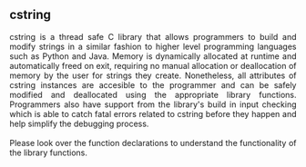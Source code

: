## cstring

<p align="justify">
cstring is a thread safe C library that allows programmers to build and modify strings in a similar fashion to higher level programming languages such as Python and Java. Memory is dynamically allocated at runtime and automatically freed on exit, requiring no manual allocation or deallocation of memory by the user for strings they create. Nonetheless, all attributes of cstring instances are accesible to the programmer and can be safely modified and deallocated using the appropriate library functions. Programmers also have support from the library's build in input checking which is able to catch fatal errors related to cstring before they happen and help simplify the debugging process.<br><br>Please look over the function declarations to understand the functionality of the library functions.
</p>
